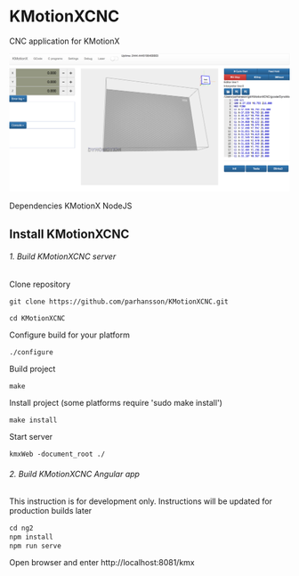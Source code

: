 # KMotionXCNC
CNC application for KMotionX


![Image of KMXWeb](doc/images/main.png)

Dependencies
KMotionX
NodeJS


## Install KMotionXCNC

###### 1. Build KMotionXCNC server

Clone repository
```
git clone https://github.com/parhansson/KMotionXCNC.git
```

```
cd KMotionXCNC
```
Configure build for your platform
```
./configure
```
Build project
```
make
```
Install project (some platforms require 'sudo make install') 
```
make install
```

Start server
```
kmxWeb -document_root ./
```

###### 2. Build KMotionXCNC Angular app

This instruction is for development only.
Instructions will be updated for production builds later
```
cd ng2
npm install
npm run serve
```

Open browser and enter 
http://localhost:8081/kmx